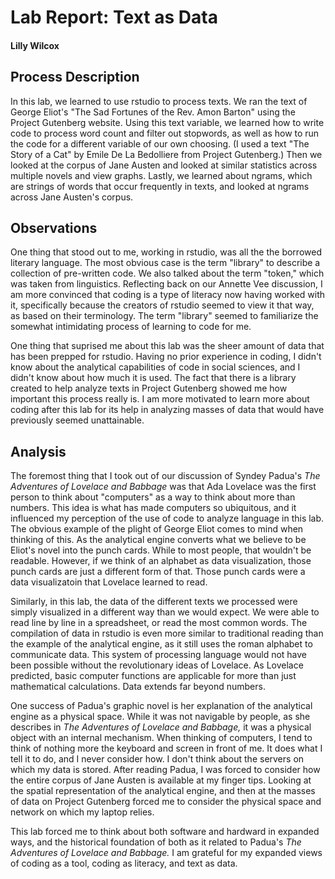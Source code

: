# Lab Report: Text as Data

#### Lilly Wilcox

## Process Description

In this lab, we learned to use rstudio to process texts. We ran the text of George Eliot's "The Sad Fortunes of the Rev. Amon Barton" using the Project Gutenberg website. Using this text variable, we learned how to write code to process word count and filter out stopwords, as well as how to run the code for a different variable of our own choosing. (I used a text "The Story of a Cat" by Emile De La Bedolliere from Project Gutenberg.) Then we looked at the corpus of Jane Austen and looked at similar statistics across multiple novels and view graphs. Lastly, we learned about ngrams, which are strings of words that occur frequently in texts, and looked at ngrams across Jane Austen's corpus. 

## Observations

One thing that stood out to me, working in rstudio, was all the the borrowed literary language. The most obvious case is the term "library" to describe a collection of pre-written code. We also talked about the term "token," which was taken from linguistics. Reflecting back on our Annette Vee discussion, I am more convinced that coding is a type of literacy now having worked with it, specifically because the creators of rstudio seemed to view it that way, as based on their terminology. The term "library" seemed to familiarize the somewhat intimidating process of learning to code for me. 

One thing that suprised me about this lab was the sheer amount of data that has been prepped for rstudio. Having no prior experience in coding, I didn't know about the analytical capabilities of code in social sciences, and I didn't know about how much it is used. The fact that there is a library created to help analyze texts in Project Gutenberg showed me how important this process really is. I am more motivated to learn more about coding after this lab for its help in analyzing masses of data that would have previously seemed unattainable. 

## Analysis

The foremost thing that I took out of our discussion of Syndey Padua's *The Adventures of Lovelace and Babbage* was that Ada Lovelace was the first person to think about "computers" as a way to think about more than numbers. This idea is what has made computers so ubiquitous, and it influenced my perception of the use of code to analyze language in this lab. The obvious example of the plight of George Eliot comes to mind when thinking of this. As the analytical engine converts what we believe to be Eliot's novel into the punch cards. While to most people, that wouldn't be readable. However, if we think of an alphabet as data visualization, those punch cards are just a different form of that. Those punch cards were a data visualizatoin that Lovelace learned to read. 

Similarly, in this lab, the data of the different texts we processed were simply visualized in a different way than we would expect. We were able to read line by line in a spreadsheet, or read the most common words. The compilation of data in rstudio is even more similar to traditional reading than the example of the analytical engine, as it still uses the roman alphabet to communicate data. This system of processing language would not have been possible without the revolutionary ideas of Lovelace. As Lovelace predicted, basic computer functions are applicable for more than just mathematical calculations. Data extends far beyond numbers.

One success of Padua's graphic novel is her explanation of the analytical engine as a physical space. While it was not navigable by people, as she describes in *The Adventures of Lovelace and Babbage,* it was a physical object with an internal mechanism. When thinking of computers, I tend to think of nothing more the keyboard and screen in front of me. It does what I tell it to do, and I never consider how. I don't think about the servers on which my data is stored. After reading Padua, I was forced to consider how the entire corpus of Jane Austen is available at my finger tips. Looking at the spatial representation of the analytical engine, and then at the masses of data on Project Gutenberg forced me to consider the physical space and network on which my laptop relies. 

This lab forced me to think about both software and hardward in expanded ways, and the historical foundation of both as it related to Padua's *The Adventures of Lovelace and Babbage.* I am grateful for my expanded views of coding as a tool, coding as literacy, and text as data.